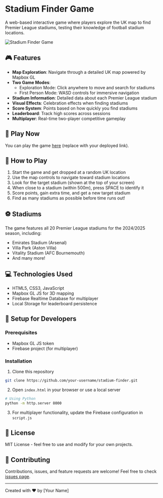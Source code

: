 # Stadium Finder Game

A web-based interactive game where players explore the UK map to find Premier League stadiums, testing their knowledge of football stadium locations.

![Stadium Finder Game](https://via.placeholder.com/800x400?text=Stadium+Finder+Game)

## 🎮 Features

- **Map Exploration**: Navigate through a detailed UK map powered by Mapbox GL
- **Two Game Modes**: 
  - Exploration Mode: Click anywhere to move and search for stadiums
  - First Person Mode: WASD controls for immersive navigation
- **Stadium Information**: Detailed data about each Premier League stadium
- **Visual Effects**: Celebration effects when finding stadiums
- **Score System**: Points based on how quickly you find stadiums
- **Leaderboard**: Track high scores across sessions
- **Multiplayer**: Real-time two-player competitive gameplay

## 🚀 Play Now

You can play the game [here](#) (replace with your deployed link).

## 🎲 How to Play

1. Start the game and get dropped at a random UK location
2. Use the map controls to navigate toward stadium locations
3. Look for the target stadium (shown at the top of your screen)
4. When close to a stadium (within 500m), press SPACE to identify it
5. Score points, gain extra time, and get a new target stadium
6. Find as many stadiums as possible before time runs out!

## ⚽ Stadiums

The game features all 20 Premier League stadiums for the 2024/2025 season, including:
- Emirates Stadium (Arsenal)
- Villa Park (Aston Villa)
- Vitality Stadium (AFC Bournemouth)
- And many more!

## 💻 Technologies Used

- HTML5, CSS3, JavaScript
- Mapbox GL JS for 3D mapping
- Firebase Realtime Database for multiplayer
- Local Storage for leaderboard persistence

## 🔧 Setup for Developers

### Prerequisites
- Mapbox GL JS token
- Firebase project (for multiplayer)

### Installation
1. Clone this repository
```bash
git clone https://github.com/your-username/stadium-finder.git
```

2. Open `index.html` in your browser or use a local server
```bash
# Using Python
python -m http.server 8000
```

3. For multiplayer functionality, update the Firebase configuration in `script.js`

## 📝 License

MIT License - feel free to use and modify for your own projects.

## 🤝 Contributing

Contributions, issues, and feature requests are welcome! Feel free to check [issues page](#).

---

Created with ❤️ by [Your Name] 